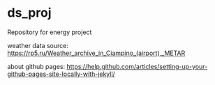 # ds_proj
Repository for energy project


weather data source:
https://rp5.ru/Weather_archive_in_Ciampino_(airport),_METAR

about github pages:
https://help.github.com/articles/setting-up-your-github-pages-site-locally-with-jekyll/
